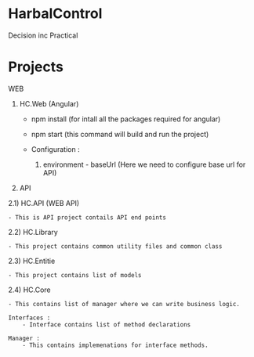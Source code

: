 # HarbalControl
Decision inc Practical

# Projects


WEB	
1) HC.Web (Angular)
	
	- npm install  (for intall all the packages required for angular)
	- npm start    (this command will build and run the project)

    - Configuration : 
		1. environment 
				- baseUrl (Here we need to configure base url for API)

2) API

2.1) HC.API (WEB API)
	
	- This is API project contails API end points

2.2) HC.Library
	
	- This project contains common utility files and common class

2.3) HC.Entitie
	
	- This project contains list of models 

2.4) HC.Core
	
	- This contains list of manager where we can write business logic.

	Interfaces :
		- Interface contains list of method declarations
	
	Manager :
		- This contains implemenations for interface methods.
	
	
